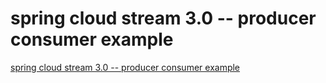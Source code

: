 # spring cloud stream 3.0 -- producer consumer example
[spring cloud stream 3.0 -- producer consumer example](https://aiwithcloud.com/2022/09/16/spring_cloud_stream_3-0____producer_consumer_example/)